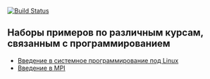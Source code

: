 [![Build Status](https://travis-ci.org/fufler/mipt-cs-samples.svg?branch=master)](https://travis-ci.org/fufler/mipt-cs-samples)

## Наборы примеров по различным курсам, связанным с программированием

* [Введение в системное программирование под Linux](linux-system-programming-overview)
* [Введение в MPI](mpi-intro)
